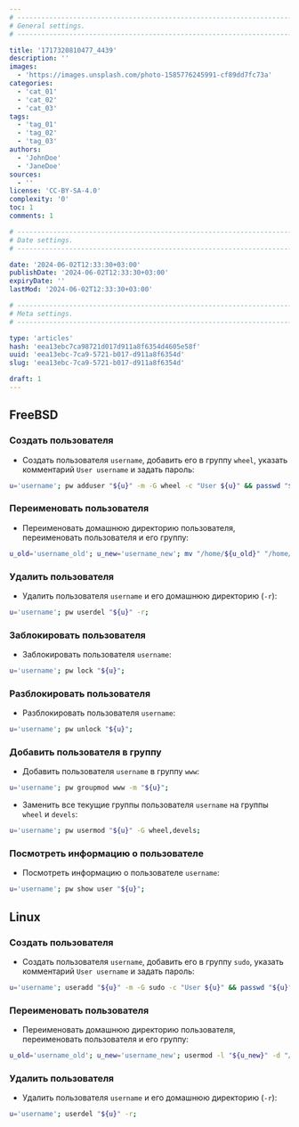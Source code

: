 ```yaml
---
# -------------------------------------------------------------------------------------------------------------------- #
# General settings.
# -------------------------------------------------------------------------------------------------------------------- #

title: '1717320810477_4439'
description: ''
images:
  - 'https://images.unsplash.com/photo-1585776245991-cf89dd7fc73a'
categories:
  - 'cat_01'
  - 'cat_02'
  - 'cat_03'
tags:
  - 'tag_01'
  - 'tag_02'
  - 'tag_03'
authors:
  - 'JohnDoe'
  - 'JaneDoe'
sources:
  - ''
license: 'CC-BY-SA-4.0'
complexity: '0'
toc: 1
comments: 1

# -------------------------------------------------------------------------------------------------------------------- #
# Date settings.
# -------------------------------------------------------------------------------------------------------------------- #

date: '2024-06-02T12:33:30+03:00'
publishDate: '2024-06-02T12:33:30+03:00'
expiryDate: ''
lastMod: '2024-06-02T12:33:30+03:00'

# -------------------------------------------------------------------------------------------------------------------- #
# Meta settings.
# -------------------------------------------------------------------------------------------------------------------- #

type: 'articles'
hash: 'eea13ebc7ca98721d017d911a8f6354d4605e58f'
uuid: 'eea13ebc-7ca9-5721-b017-d911a8f6354d'
slug: 'eea13ebc-7ca9-5721-b017-d911a8f6354d'

draft: 1
---
```




<!--more-->

## FreeBSD

### Создать пользователя

- Создать пользователя `username`, добавить его в группу `wheel`, указать комментарий `User username` и задать пароль:

```bash
u='username'; pw adduser "${u}" -m -G wheel -c "User ${u}" && passwd "${u}";
```

### Переименовать пользователя

- Переименовать домашнюю директорию пользователя, переименовать пользователя и его группу:

```bash
u_old='username_old'; u_new='username_new'; mv "/home/${u_old}" "/home/${u_new}" && pw usermod -n "${u_old}" -l "${u_new}" -d "/home/${u_new}" && pw groupmod -n "${u_old}" -l "${u_new}";
```

### Удалить пользователя

- Удалить пользователя `username` и его домашнюю директорию (`-r`):

```bash
u='username'; pw userdel "${u}" -r;
```

### Заблокировать пользователя

- Заблокировать пользователя `username`:

```bash
u='username'; pw lock "${u}";
```

### Разблокировать пользователя

- Разблокировать пользователя `username`:

```bash
u='username'; pw unlock "${u}";
```

### Добавить пользователя в группу

- Добавить пользователя `username` в группу `www`:

```bash
u='username'; pw groupmod www -m "${u}";
```

- Заменить все текущие группы пользователя `username` на группы `wheel` и `devels`:

```bash
u='username'; pw usermod "${u}" -G wheel,devels;
```

### Посмотреть информацию о пользователе

- Посмотреть информацию о пользователе `username`:

```bash
u='username'; pw show user "${u}";
```

## Linux

### Создать пользователя

- Создать пользователя `username`, добавить его в группу `sudo`, указать комментарий `User username` и задать пароль:

```bash
u='username'; useradd "${u}" -m -G sudo -c "User ${u}" && passwd "${u}";
```

### Переименовать пользователя

- Переименовать домашнюю директорию пользователя, переименовать пользователя и его группу:

```bash
u_old='username_old'; u_new='username_new'; usermod -l "${u_new}" -d "/home/${u_new}" -m "${u_old}" && groupmod -n "${u_new}" "${u_old}";
```

### Удалить пользователя

- Удалить пользователя `username` и его домашнюю директорию (`-r`):

```bash
u='username'; userdel "${u}" -r;
```
